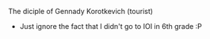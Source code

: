 The diciple of Gennady Korotkevich (tourist)
- Just ignore the fact that I didn't go to IOI in 6th grade :P
